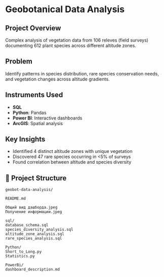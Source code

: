 # Geobotanical Data Analysis

## Project Overview
Complex analysis of vegetation data from 106 releves (field surveys) documenting 612 plant species across different altitude zones.

## Problem
Identify patterns in species distribution, rare species conservation needs, and vegetation changes across altitude gradients.

## Instruments Used
- **SQL**
- **Python**: Pandas
- **Power BI**: Interactive dashboards
- **ArcGIS**: Spatial analysis

## Key Insights
- Identified 4 distinct altitude zones with unique vegetation
- Discovered 47 rare species occurring in <5% of surveys
- Found correlation between altitude and species diversity

## 📁 Project Structure
    geobot-data-analysis/
    
    README.md

    Общий вид дашборда.jpeg
    Получение информации.jpeg
    
    sql/
    database_schema.sql
    species_diversity_analysis.sql
    altitude_zone_analysis.sql
    rare_species_analysis.sql
    
    Python/
    Short_to_Long.py
    Statistics.py
    
    PowerBi/
    dashboard_description.md
  
 
